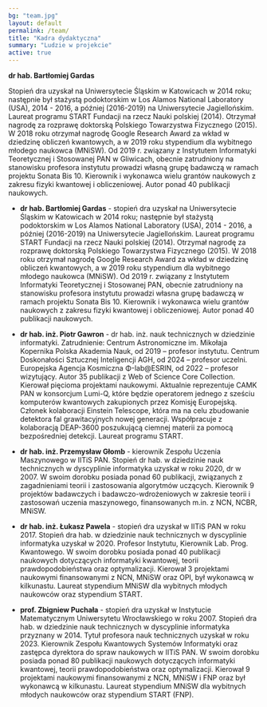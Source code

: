 ```yaml
---
bg: "team.jpg"
layout: default
permalink: /team/
title: "Kadra dydaktyczna"
summary: "Ludzie w projekcie"
active: true
---
```


**dr hab. Bartłomiej Gardas**

Stopień dra uzyskał na Uniwersytecie Śląskim w Katowicach w 2014 roku; następnie
był stażystą podoktorskim w Los Alamos National Laboratory (USA), 2014 - 2016, a
później (2016-2019) na Uniwersytecie Jagiellońskim. Laureat programu START
Fundacji na rzecz  Nauki polskiej (2014). Otrzymał nagrodę za rozprawę doktorską
Polskiego Towarzystwa Fizycznego (2015). W 2018 roku otrzymał nagrodę Google
Research Award za wkład w dziedzinę obliczeń kwantowych, a w 2019 roku
stypendium dla wybitnego młodego naukowca (MNiSW). Od 2019 r. związany z
Instytutem Informatyki Teoretycznej i Stosowanej PAN w Gliwicach, obecnie
zatrudniony na stanowisku profesora instytutu prowadzi własną grupę badawczą w
ramach projektu Sonata Bis 10. Kierownik i wykonawca wielu grantów naukowych z
zakresu fizyki kwantowej i obliczeniowej. Autor ponad 40 publikacji naukowych.
  
- **dr hab. Bartłomiej Gardas** - stopień dra uzyskał na Uniwersytecie Śląskim w Katowicach w 2014 roku; następnie był stażystą podoktorskim w Los Alamos National Laboratory (USA), 2014 - 2016, a później (2016-2019) na Uniwersytecie Jagiellońskim. Laureat programu START Fundacji na rzecz  Nauki polskiej (2014).  Otrzymał nagrodę za rozprawę doktorską Polskiego Towarzystwa Fizycznego (2015). W 2018 roku otrzymał nagrodę Google Research Award za wkład w dziedzinę obliczeń kwantowych, a w 2019 roku stypendium dla wybitnego młodego naukowca (MNiSW). Od 2019 r. związany z Instytutem Informatyki Teoretycznej i Stosowanej PAN, obecnie zatrudniony na stanowisku profesora instytutu prowadzi własna grupę badawczą w ramach projektu Sonata Bis 10. Kierownik i wykonawca wielu grantów naukowych z zakresu fizyki kwantowej i obliczeniowej. Autor ponad 40 publikacji naukowych.
  
- **dr hab. inż. Piotr Gawron** - dr hab. inż. nauk technicznych w dziedzinie informatyki. Zatrudnienie: Centrum Astronomiczne im. Mikołaja Kopernika Polska Akademia Nauk, od 2019 – profesor instytutu. Centrum Doskonałości Sztucznej Inteligencji AGH, od 2024 – profesor uczelni. Europejska Agencja Kosmiczna Φ-lab@ESRIN, od 2022 – profesor wizytujący. Autor 35 publikacji z Web of Science Core Collection. Kierował pięcioma projektami naukowymi. Aktualnie reprezentuje CAMK PAN w konsorcjum Lumi-Q, które będzie operatorem jednego z sześciu komputerów kwantowych zakupionych przez Komisję Europejską. Członek kolaboracji Einstein Telescope, która ma na celu zbudowanie detektora fal grawitacyjnych nowej generacji. Współpracuje z kolaboracją DEAP-3600 poszukującą ciemnej materii za pomocą bezpośredniej detekcji. Laureat programu START.
  
- **dr hab. inż. Przemysław Głomb** - kierownik Zespołu Uczenia Maszynowego w IITiS PAN. Stopień dr hab. w dziedzinie nauk technicznych w dyscyplinie informatyka uzyskał w roku 2020, dr w 2007. W swoim dorobku posiada ponad 60 publikacji, związanych z zagadnieniami teorii i zastosowania algorytmów uczących. Kierownik 9 projektów badawczych i badawczo-wdrożeniowych w zakresie teorii i zastosowań uczenia maszynowego, finansowanych m.in. z NCN, NCBR, MNiSW.
  
- **dr hab. inż. Łukasz Pawela** - stopień dra uzyskał w IITiS PAN w roku 2017. Stopień dra hab. w dziedzinie nauk technicznych w dyscyplinie informatyka uzyskał w 2020. Profesor Instytutu, Kierownik Lab. Prog. Kwantowego. W swoim dorobku posiada ponad 40 publikacji naukowych dotyczących informatyki kwantowej, teorii prawdopodobieństwa oraz optymalizacji. Kierował 3 projektami naukowymi finansowanymi z NCN, MNiSW oraz OPI, był wykonawcą w kilkunastu. Laureat stypendium MNiSW dla wybitnych młodych naukowców oraz stypendium START.
  
- **prof. Zbigniew Puchała** - stopień dra uzyskał w Instytucie Matematycznym Uniwersytetu Wrocławskiego w roku 2007. Stopień dra hab. w dziedzinie nauk technicznych w dyscyplinie informatyka przyznany w 2014. Tytuł profesora nauk technicznych uzyskał w roku 2023. Kierownik Zespołu Kwantowych Systemów Informatyki oraz zastępca dyrektora do spraw naukowych w IITiS PAN. W swoim dorobku posiada ponad 80 publikacji naukowych dotyczących informatyki kwantowej, teorii prawdopodobieństwa oraz optymalizacji. Kierował 9 projektami naukowymi finansowanymi z NCN, MNiSW i FNP oraz był wykonawcą w kilkunastu. Laureat stypendium MNiSW dla wybitnych młodych naukowców oraz stypendium START (FNP). 
